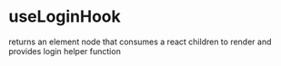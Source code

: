 # useLoginHook



returns an element node that consumes a react children to render and provides login helper function

